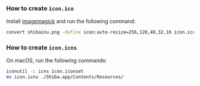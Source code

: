 ### How to create `icon.ico`

Install [imagemagick](https://imagemagick.org/index.php) and run the following command:

```sh
convert shibainu.png -define icon:auto-resize=256,128,48,32,16 icon.ico
```

### How to create `icon.icns`

On macOS, run the following commands:

```sh
iconutil -c icns icon.iconset
mv icon.icns ./Shiba.app/Contents/Resources/
```
